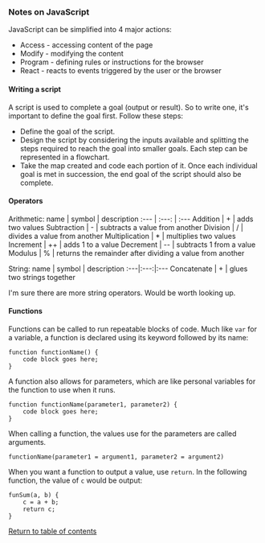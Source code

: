 ### Notes on JavaScript

JavaScript can be simplified into 4 major actions:

- Access - accessing content of the page
- Modify - modifying the content
- Program - defining rules or instructions for the browser
- React - reacts to events triggered by the user or the browser

#### Writing a script

A script is used to complete a goal (output or result). So to write one, it's important to define the goal first. Follow these steps:

- Define the goal of the script.
- Design the script by considering the inputs available and splitting the steps required to reach the goal into smaller goals. Each step can be represented in a flowchart.
- Take the map created and code each portion of it. Once each individual goal is met in succession, the end goal of the script should also be complete.

#### Operators

Arithmetic:
name | symbol | description
:--- | :---: | :---
Addition  | + | adds two values
Subtraction | - | subtracts a value from another
Division | / | divides a value from another
Multiplication | * | multiplies two values
Increment | ++ | adds 1 to a value
Decrement | -- | subtracts 1 from a value
Modulus | % | returns the remainder after dividing a value from another

String:
name | symbol | description
:---|:---:|:---
Concatenate | + | glues two strings together

I'm sure there are more string operators. Would be worth looking up.

#### Functions

Functions can be called to run repeatable blocks of code. Much like `var` for a variable, a function is declared using its keyword followed by its name:
```
function functionName() {
    code block goes here;
}
```

A function also allows for parameters, which are like personal variables for the function to use when it runs.
```
function functionName(parameter1, parameter2) {
    code block goes here;
}
```

When calling a function, the values use for the parameters are called arguments.
```
functionName(parameter1 = argument1, parameter2 = argument2)
```

When you want a function to output a value, use `return`. In the following function, the value of `c` would be output:
```
funSum(a, b) {
    c = a + b;
    return c;
}
```

[Return to table of contents](README.md)